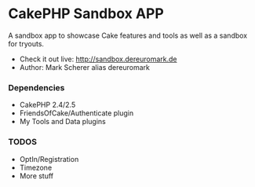 # CakePHP Sandbox APP

A sandbox app to showcase Cake features and tools as well as a sandbox for tryouts.

* Check it out live: http://sandbox.dereuromark.de
* Author: Mark Scherer alias dereuromark


### Dependencies

* CakePHP 2.4/2.5
* FriendsOfCake/Authenticate plugin
* My Tools and Data plugins


### TODOS

* OptIn/Registration
* Timezone
* More stuff